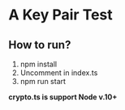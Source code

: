 # A Key Pair Test

## How to run?

1. npm install <br />
2. Uncomment in index.ts <br />
3. npm run start

**crypto.ts is support Node v.10+**
